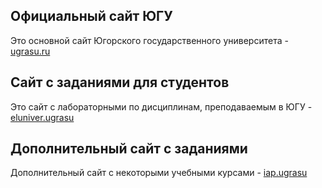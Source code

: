 ## Официальный сайт ЮГУ
Это основной сайт Югорского государственного университета - [ugrasu.ru](http://ugrasu.ru)

## Сайт с заданиями для студентов
Это сайт с лабораторными по дисциплинам, преподаваемым в ЮГУ - [eluniver.ugrasu](https://eluniver.ugrasu.ru/)

## Дополнительный сайт с заданиями
Дополнительный сайт с некоторыми учебными курсами - [iap.ugrasu](http://iap.ugrasu.ru/)